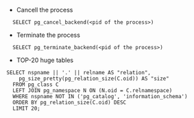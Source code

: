 
* Cancell the process
```
  SELECT pg_cancel_backend(<pid of the process>)
 ```
* Terminate the process
```
  SELECT pg_terminate_backend(<pid of the process>)
 ``` 
* TOP-20 huge tables
```
SELECT nspname || '.' || relname AS "relation",
    pg_size_pretty(pg_relation_size(C.oid)) AS "size"
  FROM pg_class C
  LEFT JOIN pg_namespace N ON (N.oid = C.relnamespace)
  WHERE nspname NOT IN ('pg_catalog', 'information_schema')
  ORDER BY pg_relation_size(C.oid) DESC
  LIMIT 20;
```
